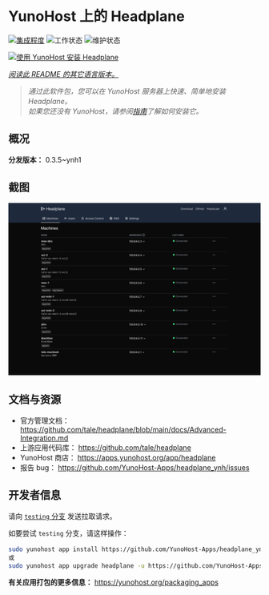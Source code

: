 <!--
注意：此 README 由 <https://github.com/YunoHost/apps/tree/master/tools/readme_generator> 自动生成
请勿手动编辑。
-->

# YunoHost 上的 Headplane

[![集成程度](https://dash.yunohost.org/integration/headplane.svg)](https://ci-apps.yunohost.org/ci/apps/headplane/) ![工作状态](https://ci-apps.yunohost.org/ci/badges/headplane.status.svg) ![维护状态](https://ci-apps.yunohost.org/ci/badges/headplane.maintain.svg)

[![使用 YunoHost 安装 Headplane](https://install-app.yunohost.org/install-with-yunohost.svg)](https://install-app.yunohost.org/?app=headplane)

*[阅读此 README 的其它语言版本。](./ALL_README.md)*

> *通过此软件包，您可以在 YunoHost 服务器上快速、简单地安装 Headplane。*  
> *如果您还没有 YunoHost，请参阅[指南](https://yunohost.org/install)了解如何安装它。*

## 概况



**分发版本：** 0.3.5~ynh1

## 截图

![Headplane 的截图](./doc/screenshots/screenshot.png)

## 文档与资源

- 官方管理文档： <https://github.com/tale/headplane/blob/main/docs/Advanced-Integration.md>
- 上游应用代码库： <https://github.com/tale/headplane>
- YunoHost 商店： <https://apps.yunohost.org/app/headplane>
- 报告 bug： <https://github.com/YunoHost-Apps/headplane_ynh/issues>

## 开发者信息

请向 [`testing` 分支](https://github.com/YunoHost-Apps/headplane_ynh/tree/testing) 发送拉取请求。

如要尝试 `testing` 分支，请这样操作：

```bash
sudo yunohost app install https://github.com/YunoHost-Apps/headplane_ynh/tree/testing --debug
或
sudo yunohost app upgrade headplane -u https://github.com/YunoHost-Apps/headplane_ynh/tree/testing --debug
```

**有关应用打包的更多信息：** <https://yunohost.org/packaging_apps>
